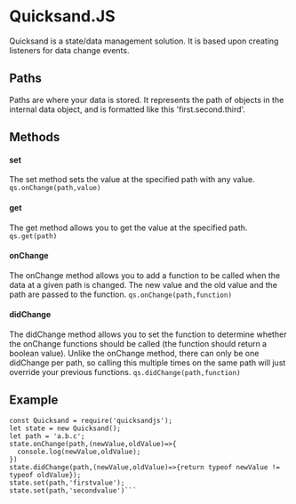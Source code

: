 # Quicksand.JS
Quicksand is a state/data management solution. It is based upon creating listeners for data change events.

## Paths
Paths are where your data is stored. It represents the path of objects in the internal data object, and is formatted like this 'first.second.third'.

## Methods

#### set
The set method sets the value at the specified path with any value.
```qs.onChange(path,value)```

#### get
The get method allows you to get the value at the specified path.
```qs.get(path)```

#### onChange
The onChange method allows you to add a function to be called when the data at a given path is changed. The new value and the old value and the path are passed to the function.
```qs.onChange(path,function)```

#### didChange
The didChange method allows you to set the function to determine whether the onChange functions should be called (the function should return a boolean value). Unlike the onChange method, there can only be one didChange per path, so calling this multiple times on the same path will just override your previous functions.
```qs.didChange(path,function)```


## Example
```
const Quicksand = require('quicksandjs');
let state = new Quicksand();
let path = 'a.b.c';
state.onChange(path,(newValue,oldValue)=>{
  console.log(newValue,oldValue);
})
state.didChange(path,(newValue,oldValue)=>{return typeof newValue != typeof oldValue});
state.set(path,'firstvalue');
state.set(path,'secondvalue')```
